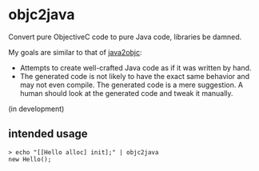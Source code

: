 objc2java
=========

Convert pure ObjectiveC code to pure Java code, libraries be damned.

My goals are similar to that of [java2objc](https://code.google.com/p/java2objc/):

* Attempts to create well-crafted Java code as if it was written by hand.
* The generated code is not likely to have the exact same behavior and may not even compile. The generated code is a mere suggestion. A human should look at the generated code and tweak it manually.

(in development)


intended usage
--------------

    > echo "[[Hello alloc] init];" | objc2java
    new Hello();
